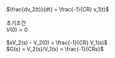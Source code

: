 $\frac{dv_2(t)}{dt} = \frac{-1}{CR} v_1(t)$\
\
초기조건\
$V(0)=0$\
\
$sV_2(s) - V_2(0) = \frac{-1}{CR} V_1(s)$\
$G(s) = V_2(s)/V_1(s) = \frac{-1}{CRs}$
